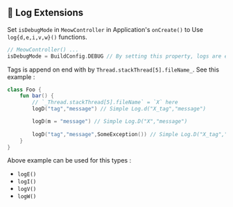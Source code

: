 ## 📃 Log Extensions

Set `isDebugMode` in `MeowController` in Application's `onCreate()` to Use `log{d,e,i,v,w}()`  functions.

```kotlin
// MeowController() ...
isDebugMode = BuildConfig.DEBUG // By setting this property, logs are enabled only in DEBUG mode.
```

Tags is append on end with by `Thread.stackThread[5].fileName_`. See this  example :

```kotlin
class Foo {
    fun bar() {
        // `_Thread.stackThread[5].fileName` = `X` here
		logD("tag","message") // Simple Log.d("X_tag","message")

        logD(m = "message") // Simple Log.D("X","message")
        
        logD("tag","message",SomeException()) // Simple Log.D("X_tag","message",SomeException())
    }
}
```

Above example can be used for this types :

 - `logE()`
 - `logI()`
 - `logV()`
 - `logW()`